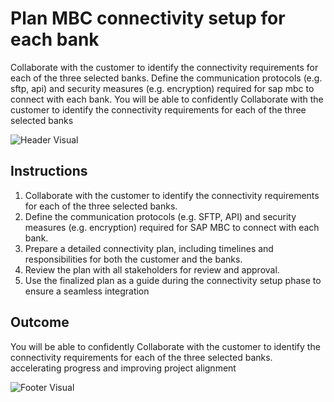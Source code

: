 # Plan MBC connectivity setup for each bank

Collaborate with the customer to identify the connectivity requirements for each of the three selected banks. Define the communication protocols (e.g. sftp, api) and security measures (e.g. encryption) required for sap mbc to connect with each bank. You will be able to confidently Collaborate with the customer to identify the connectivity requirements for each of the three selected banks

![Header Visual](https://raw.githubusercontent.com/BriskenFinancials/use-case-template/main/cards/assets/UC10000426-O-01-top.png)

## Instructions

1. Collaborate with the customer to identify the connectivity requirements for each of the three selected banks.
2. Define the communication protocols (e.g. SFTP, API) and security measures (e.g. encryption) required for SAP MBC to connect with each bank.
3. Prepare a detailed connectivity plan, including timelines and responsibilities for both the customer and the banks.
4. Review the plan with all stakeholders for review and approval.
5. Use the finalized plan as a guide during the connectivity setup phase to ensure a seamless integration

## Outcome

You will be able to confidently Collaborate with the customer to identify the connectivity requirements for each of the three selected banks. accelerating progress and improving project alignment

![Footer Visual](https://raw.githubusercontent.com/BriskenFinancials/use-case-template/main/cards/assets/UC10000426-O-01-bottom.png)